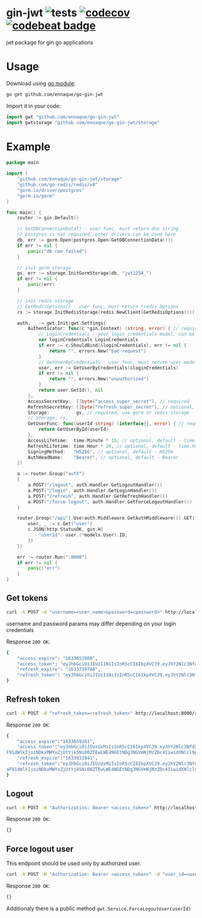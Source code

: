 # gin-jwt ![tests](https://github.com/ennaque/go-gin-jwt/workflows/tests/badge.svg) [![codecov](https://codecov.io/gh/ennaque/gin-jwt/branch/master/graph/badge.svg?token=WZMWD36EKQ)](https://codecov.io/gh/ennaque/gin-jwt) [![codebeat badge](https://codebeat.co/badges/3683d866-0e28-4746-b25b-5cbabaacbbf4)](https://codebeat.co/projects/github-com-ennaque-gin-jwt-master)
jwt package for gin go applications

# Usage

Download using [go module](https://blog.golang.org/using-go-modules):

```sh
go get github.com/ennaque/go-gin-jwt
```

Import it in your code:

```go
import gwt "github.com/ennaque/go-gin-jwt"
import gwtstorage "github.com/ennaque/go-gin-jwt/storage"
```

# Example

```go
package main

import (
	"github.com/ennaque/go-gin-jwt/storage"
	"github.com/go-redis/redis/v8"
	"gorm.io/driver/postgres"
	"gorm.io/gorm"
)

func main() {
	router := gin.Default()

	// GetDBConnectionData() - user func, must return dns string
	// postgres is not required, other drivers can be used here
	db, err := gorm.Open(postgres.Open(GetDBConnectionData()))
	if err != nil {
		panic("db con failed")
	}

	// init gorm storage
	gs, err := storage.InitGormStorage(db, "jwt1234_")
	if err != nil {
		panic(err)
	}

	// init redis storage
	// GetRedisOptions() - user func, must return *redis.Options
	rs := storage.InitRedisStorage(redis.NewClient(GetRedisOptions()))

	auth, _ := gwt.Init(gwt.Settings{
		Authenticator: func(c *gin.Context) (string, error) { // required
			// LoginCredentials - your login credentials model, can be differ
			var loginCredentials LoginCredentials
			if err := c.ShouldBind(&loginCredentials); err != nil {
				return "", errors.New("bad request")
			}
			// GetUserByCredentials - user func, must return user model
			user, err := GetUserByCredentials(&loginCredentials)
			if err != nil {
				return "", errors.New("unauthorized")
			}
			return user.GetId(), nil
		},
		AccessSecretKey:  []byte("access_super_secret"), // required
		RefreshSecretKey: []byte("refresh_super_secret"), // optional, default - AccessSecretKey
		Storage:          gs, // required, use gorm or redis storage
		// Storage: rs,
		GetUserFunc: func(userId string) (interface{}, error) { // required
			return GetUserById(userId)
		},
		AccessLifetime:  time.Minute * 15, // optional, default - time.Minute * 15
		RefreshLifetime: time.Hour * 24, // optional, default - time.Hour * 24
		SigningMethod:   "HS256", // optional, default - HS256
		AuthHeadName:    "Bearer", // optional, default - Bearer
	})

	a := router.Group("auth")
	{
		a.POST("/logout", auth.Handler.GetLogoutHandler())
		a.POST("/login", auth.Handler.GetLoginHandler())
		a.POST("/refresh", auth.Handler.GetRefreshHandler())
		a.POST("/force-logout", auth.Handler.GetForceLogoutHandler())
	}

	router.Group("/api").Use(auth.Middleware.GetAuthMiddleware()).GET("/get-user-id", func(c *gin.Context) {
		user, _ := c.Get("user")
		c.JSON(http.StatusOK, gin.H{
			"userId": user.(*models.User).ID,
		})
	})

	err := router.Run(":8000")
	if err != nil {
		panic("err")
	}
}
```

## Get tokens

```sh
curl -X POST -d "username=<user_name>&password=<password>" http://localhost:8000/auth/login
```
username and password params may differ depending on your login credentials

Response `200 OK`:
```sh
{
    "access_expire": "1633653988",
    "access_token": "eyJhbGciOiJIUzI1NiIsInR5cCI6IkpXVCJ9.eyJhY2Nlc3NfdXVpZCI6IjlkODFmNjRkLWY0ZWYtNDA2NC04YTY3LTRjNjMzY2MxNjExOCIsImV4cCI6MTYzMzY1Mzk4OCwicmVmcmVzaF91dWlkIjoiOTU3NWU5ZDEtNWFjOS00YmIzLTkwOGItODA3MmJkNDdmOTM2IiwidXNlcl9pZCI6IjI5In0.0CfHPjkVFiQixa4SdE5EUhu23imNri02QMFsDDXJHzg",
    "refresh_expire": "1633739788",
    "refresh_token": "eyJhbGciOiJIUzI1NiIsInR5cCI6IkpXVCJ9.eyJhY2Nlc3NfdXVpZCI6IjlkODFmNjRkLWY0ZWYtNDA2NC04YTY3LTRjNjMzY2MxNjExOCIsImV4cCI6MTYzMzczOTc4OCwicmVmcmVzaF91dWlkIjoiOTU3NWU5ZDEtNWFjOS00YmIzLTkwOGItODA3MmJkNDdmOTM2IiwidXNlcl9pZCI6IjI5In0.UvPTvVaNkAgFVTrAEoaUK1n4iIYFGh1yNqPzzNbtUUM"
}
```

## Refresh token

```sh
curl -X POST -d "refresh_token=<refresh_token>" http://localhost:8000/auth/refresh
```

Response `200 OK`:
```sh
{
    "access_expire":"1633659261",
    "access_token":"eyJhbGciOiJIUzUxMiIsInR5cCI6IkpXVCJ9.eyJhY2Nlc3NfdXVpZCI6ImJiNjBhYzlmLTQ4ZGEtNDlhZC04NTM1LTU5MTJhY2MwZDIwNyIsImV4cCI6MTYzMzY1OTI2MSwicmVmcmVza
F91dWlkIjoiNDkxMWYxZjUtYjk5Ni00ZTEwLWE4NGEtNDg3NGVmNjMzZDc4IiwidXNlcl9pZCI6IjI5In0.tupNFRnANQmOScjWzlnWXzncX0Kxs7M40rsbFs0Vpg-70Ucc7R7vX2e7uAFf1fiAMODfGS5d3PRK3Nwk4RoPzg",
    "refresh_expire":"1633831941",
    "refresh_token":"eyJhbGciOiJIUzUxMiIsInR5cCI6IkpXVCJ9.eyJhY2Nlc3NfdXVpZCI6ImJiNjBhYzlmLTQ4ZGEtNDlhZC04NTM1LTU5MTJhY2MwZDIwNyIsImV4cCI6MTYzMzgzMTk0MSwicmVmcmVz
aF91dWlkIjoiNDkxMWYxZjUtYjk5Ni00ZTEwLWE4NGEtNDg3NGVmNjMzZDc4IiwidXNlcl9pZCI6IjI5In0.lj2nS6-M4GT-T9PHj9ijNY4g6h5hyP0xdVTHCw1M-07aL4zp7HpFrXFrT-V6RWpofaGvM79o64f8WECEqRPjig"
}
```

## Logout

```sh
curl -X POST -H "Authorization: Bearer <access_token>" http://localhost:8000/auth/logout
```

Response `200 OK`:
```sh
{}
```

## Force logout user

This endpoint should be used only by authorized user.

```sh
curl -X POST -H "Authorization: Bearer <access_token>" -d "user_id=<user_id_to_logout>" http://localhost:8000/auth/force-logout
```
Response `200 OK`:
```sh
{}
```
Additionaly there is a public method ```gwt.Service.ForceLogoutUser(userId)```
